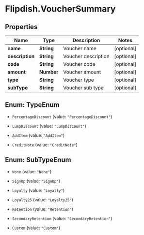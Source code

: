 # Flipdish.VoucherSummary

## Properties
Name | Type | Description | Notes
------------ | ------------- | ------------- | -------------
**name** | **String** | Voucher name | [optional] 
**description** | **String** | Voucher description | [optional] 
**code** | **String** | Voucher code | [optional] 
**amount** | **Number** | Voucher amount | [optional] 
**type** | **String** | Voucher type | [optional] 
**subType** | **String** | Voucher sub type | [optional] 


<a name="TypeEnum"></a>
## Enum: TypeEnum


* `PercentageDiscount` (value: `"PercentageDiscount"`)

* `LumpDiscount` (value: `"LumpDiscount"`)

* `AddItem` (value: `"AddItem"`)

* `CreditNote` (value: `"CreditNote"`)




<a name="SubTypeEnum"></a>
## Enum: SubTypeEnum


* `None` (value: `"None"`)

* `SignUp` (value: `"SignUp"`)

* `Loyalty` (value: `"Loyalty"`)

* `Loyalty25` (value: `"Loyalty25"`)

* `Retention` (value: `"Retention"`)

* `SecondaryRetention` (value: `"SecondaryRetention"`)

* `Custom` (value: `"Custom"`)





